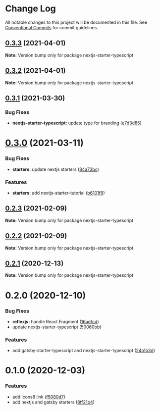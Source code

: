 # Change Log

All notable changes to this project will be documented in this file.
See [Conventional Commits](https://conventionalcommits.org) for commit guidelines.

## [0.3.3](https://github.com/reflexjs/reflexjs/compare/nextjs-starter-typescript@0.3.2...nextjs-starter-typescript@0.3.3) (2021-04-01)

**Note:** Version bump only for package nextjs-starter-typescript





## [0.3.2](https://github.com/reflexjs/reflexjs/compare/nextjs-starter-typescript@0.3.1...nextjs-starter-typescript@0.3.2) (2021-04-01)

**Note:** Version bump only for package nextjs-starter-typescript





## [0.3.1](https://github.com/reflexjs/reflexjs/compare/nextjs-starter-typescript@0.3.0...nextjs-starter-typescript@0.3.1) (2021-03-30)


### Bug Fixes

* **nextjs-starter-typescript:** update type for branding ([e7d3d85](https://github.com/reflexjs/reflexjs/commit/e7d3d8515cb450c31b9a03fc49952adc72c9423f))





# [0.3.0](https://github.com/reflexjs/reflexjs/compare/nextjs-starter-typescript@0.2.3...nextjs-starter-typescript@0.3.0) (2021-03-11)


### Bug Fixes

* **starters:** update nextjs starters ([84a73bc](https://github.com/reflexjs/reflexjs/commit/84a73bc32f6d83d7edb793fc5af21fb0e4ff9fde))


### Features

* **starters:** add nextjs-starter-tutorial ([b6101f9](https://github.com/reflexjs/reflexjs/commit/b6101f9d0425f1dc328a5000c351efa553b23b31))





## [0.2.3](https://github.com/reflexjs/reflexjs/compare/nextjs-starter-typescript@0.2.2...nextjs-starter-typescript@0.2.3) (2021-02-09)

**Note:** Version bump only for package nextjs-starter-typescript





## [0.2.2](https://github.com/reflexjs/reflexjs/compare/nextjs-starter-typescript@0.2.1...nextjs-starter-typescript@0.2.2) (2021-02-09)

**Note:** Version bump only for package nextjs-starter-typescript





## [0.2.1](https://github.com/reflexjs/reflexjs/compare/nextjs-starter-typescript@0.2.0...nextjs-starter-typescript@0.2.1) (2020-12-13)

**Note:** Version bump only for package nextjs-starter-typescript





# 0.2.0 (2020-12-10)


### Bug Fixes

* **reflexjs:** handle React.Fragment ([16ae1cd](https://github.com/reflexjs/reflexjs/commit/16ae1cdee53df54b1b6bb929186530d6d8768391))
* update nextjs-starter-typescript ([50060bb](https://github.com/reflexjs/reflexjs/commit/50060bb9ef44d05eab002f97e2ceeb5b1e7aea78))


### Features

* add gatsby-starter-typescript and nextjs-starter-typescript ([24a1b3d](https://github.com/reflexjs/reflexjs/commit/24a1b3df0945968f3a313729e566bf19288bb826))





# 0.1.0 (2020-12-03)


### Features

* add icons8 link ([f5080d7](https://github.com/reflexjs/reflex/commit/f5080d7613732646eb29f7a4502e8c7f2dce9600))
* add nextjs and gatsby starters ([8ff21b4](https://github.com/reflexjs/reflex/commit/8ff21b4ed62edcc69b4c9fb4b4884ee5155527b8))
